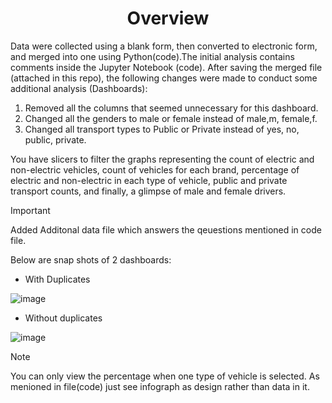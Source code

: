 <h1 align="center">
  Overview
</h1>

Data were collected using a blank form, then converted to electronic form, and merged into one using Python(code).The initial analysis contains comments inside the Jupyter Notebook (code). After saving the merged file (attached in this repo), the following changes were made to conduct some additional analysis (Dashboards):

1. Removed all the columns that seemed unnecessary for this dashboard.
2. Changed all the genders to male or female instead of male,m, female,f.
3. Changed all transport types to Public or Private instead of yes, no, public, private.
   
You have slicers to filter the graphs representing the count of electric and non-electric vehicles, count of vehicles for each brand, percentage of electric and non-electric in each type of vehicle, public and private transport counts, and finally, a glimpse of male and female drivers.

>[!IMPORTANT]
> Added Additonal data file which answers the qeuestions mentioned in code file.

Below are snap shots of 2 dashboards:

* With Duplicates

![image](https://github.com/sainadreddy/Data-Recording-Cleaning-Analysis-Visualisation/assets/63005649/53fcd434-6da3-47cb-a215-60f8ba40a80d)

* Without duplicates

![image](https://github.com/sainadreddy/Data-Recording-Cleaning-Analysis-Visualisation/assets/63005649/6939b126-d883-4c93-bc0f-7fd8238c847d)

>[!Note]
> You can only view the percentage when one type of vehicle is selected.
> As menioned in file(code) just see infograph as design rather than data in it.
